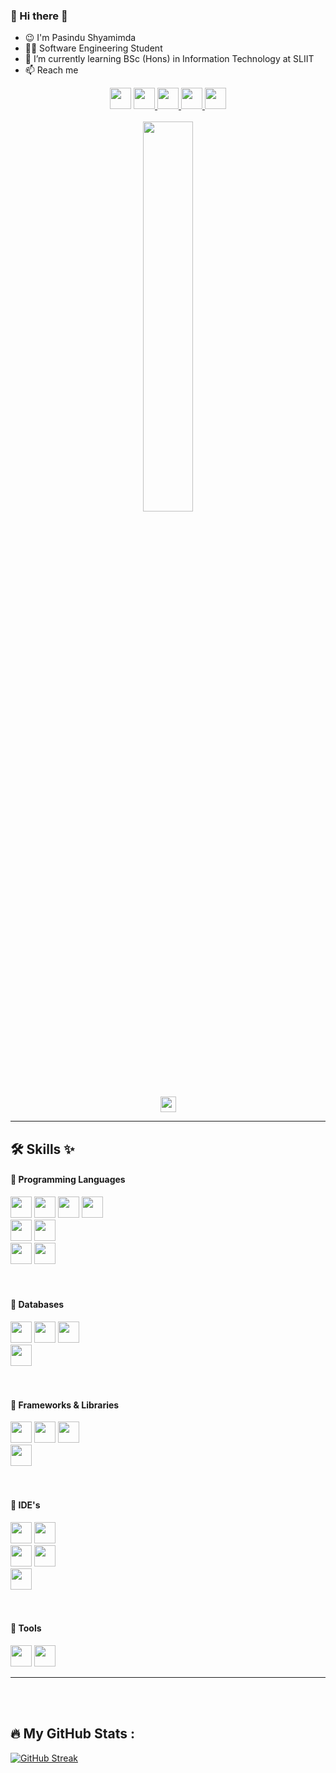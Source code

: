 ### 🤍 Hi there 👋
- 😉 I'm Pasindu Shyamimda
- :man_technologist: Software Engineering Student 
- 🌱 I’m currently learning BSc (Hons) in Information Technology at SLIIT
- 📫 Reach me

<!--
**IT21016202/IT21016202** is a ✨ _special_ ✨ repository because its `README.md` (this file) appears on your GitHub profile.
Here are some ideas to get you started:
- 🔭 I’m currently working on ...
- 👯 I’m looking to collaborate on ...
- 🤔 I’m looking for help with ...
- 💬 Ask me about ...
- 😄 Pronouns: ...
- ⚡ Fun fact: ...
-->

<div id="header" align="center">
  
  <div id="badges">
    <img src="https://img.shields.io/badge/+94 766069980-green?logo=call&logoColor=white&style=for-the-badge" height="34px"/>
    <a href="https://www.linkedin.com/in/pasindu-shyaminda/"> 
      <img src="https://img.shields.io/badge/Linkedin-blue?logo=linkedin&logoColor=white&style=for-the-badge" height="34px"/> </a>
    <a href="https://www.facebook.com/pasinduwimalagunasekara">
      <img src="https://img.shields.io/badge/-Facebook-informational?logo=facebook&logoColor=white&style=for-the-badge" height="34px"/> </a>
    <a href="https://twitter.com/P_Shyaminda?t=SiiPE9yq9k0Sh0LZb1BKpA&s=09"> 
      <img src="https://img.shields.io/badge/-Twitter-informational?logo=twitter&logoColor=white&style=for-the-badge" height="34px" /> </a> 
    <a href="info.pasindu.s@gmail.com"> 
      <img src="https://img.shields.io/badge/info.pasindu.s@gmail.com-red?logo=gmail&logoColor=white&style=for-the-badge" height="34px"/> </a>
  </div>
  <br>
  
  <div id="animation">
    <img src="https://media.giphy.com/media/qgQUggAC3Pfv687qPC/giphy.gif" width="40%"/> <br>
    <img src="https://komarev.com/ghpvc/?username=IT21016202&style=?style=for-the-badge&color=green" height="25px"/>
  </div> 
  
</div>
<hr>


## 🛠️ Skills ✨

#### 🔴 Programming Languages 
<div>
  <img src="https://img.shields.io/badge/HTML5-red?logo=html5&logoColor=white&style=for-the-badge" height="34px"/>
  <img src="https://img.shields.io/badge/CSS3-blue?logo=css3&logoColor=white&style=for-the-badge" height="34px"/>
  <img src="https://img.shields.io/badge/Java Script-yellow?logo=javascript&logoColor=white&style=for-the-badge" height="34px"/>
  <img src="https://img.shields.io/badge/PHP-purple?logo=php&logoColor=white&style=for-the-badge" height="34px"/>
  <br>
  <img src="https://img.shields.io/badge/C-darkblue?logo=c&logoColor=white&style=for-the-badge" height="34px"/>
  <img src="https://img.shields.io/badge/C++-darkblue?logo=cplusplus&logoColor=white&style=for-the-badge" height="34px"/>
  <br>
  <img src="https://img.shields.io/badge/JAVA-orange?logo=java&logoColor=white&style=for-the-badge" height="34px"/>
  <img src="https://img.shields.io/badge/Python-yellow?logo=python&logoColor=white&style=for-the-badge" height="34px"/> 
</div>
<br><br>

#### 🔴 Databases
<div>
  <img src="https://img.shields.io/badge/MySQL-orange?logo=mysql&logoColor=white&style=for-the-badge" height="34px"/>
  <img src="https://img.shields.io/badge/MS_SQL_Server-darkred?logo=mssql&logoColor=white&style=for-the-badge" height="34px"/>
  <img src="https://img.shields.io/badge/SQLite-gray?logo=sqlite&logoColor=white&style=for-the-badge" height="34px"/>
  <br>
  <img src="https://img.shields.io/badge/Mongo_DB-darkgreen?logo=mongodb&logoColor=white&style=for-the-badge" height="34px"/> 
</div>
<br><br>

#### 🔴 Frameworks & Libraries
<div>
  <img src="https://img.shields.io/badge/React_js-blue?logo=react&logoColor=white&style=for-the-badge" height="34px"/>
  <img src="https://img.shields.io/badge/Express_js-yellow?logo=express&logoColor=white&style=for-the-badge" height="34px"/>
  <img src="https://img.shields.io/badge/Node_js-green?logo=nodejs&logoColor=white&style=for-the-badge" height="34px"/>
  <br>
  <img src="https://img.shields.io/badge/Bootstrap-darkviolet?logo=bootstrap&logoColor=white&style=for-the-badge" height="34px"/>
</div>
<br><br>

#### 🔴 IDE's
<div>
  <img src="https://img.shields.io/badge/Visual_Studio_Code-blue?logo=visualstudiocode&logoColor=white&style=for-the-badge" height="34px"/>
  <img src="https://img.shields.io/badge/Visual_Studio-purple?logo=visualstudio&logoColor=white&style=for-the-badge" height="34px"/>
  <br>
  <img src="https://img.shields.io/badge/IntelliJ_IDEA-red?logo=intellijidea&logoColor=white&style=for-the-badge" height="34px"/>
  <img src="https://img.shields.io/badge/Eclipse-purple?logo=elipse&logoColor=white&style=for-the-badge" height="34px"/>
  <br>
  <img src="https://img.shields.io/badge/Android_Studio-darkgreen?logo=androidstudio&logoColor=white&style=for-the-badge" height="34px"/>
</div>
<br><br>

#### 🔴 Tools
<div>
  <img src="https://img.shields.io/badge/Git-darkred?logo=git&logoColor=white&style=for-the-badge" height="34px"/>
  <img src="https://img.shields.io/badge/Postman-darkorange?logo=postman&logoColor=white&style=for-the-badge" height="34px"/>
</div>
<hr>
<br><br>


## :fire: My GitHub Stats :
[![GitHub Streak](http://github-readme-streak-stats.herokuapp.com?user=IT21016202&theme=dracula&border_radius=10)](https://git.io/streak-stats)
